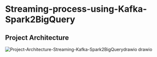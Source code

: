 # Streaming-process-using-Kafka-Spark2BigQuery

## Project Architecture

![Project-Architecture-Streaming-Kafka-Spark2BigQuerydrawio drawio](https://github.com/patcharaponmai/Streaming-process-using-Kafka-Spark2BigQuery/assets/140698887/9723d08c-9881-4c46-8efd-668f7fc62bc2)

